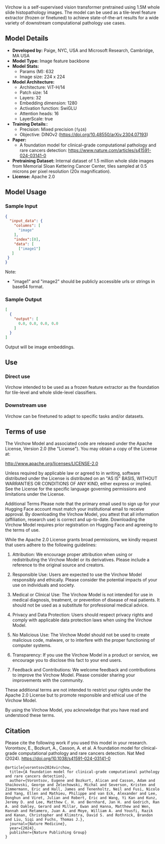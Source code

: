 Virchow is a self-supervised vision transformer pretrained using 1.5M whole slide histopathology images. The model can be used as a tile-level feature extractor (frozen or finetuned) to achieve state-of-the-art results for a wide variety of downstream computational pathology use cases.

## Model Details
- **Developed by:** Paige, NYC, USA and Microsoft Research, Cambridge, MA USA
- **Model Type:** Image feature backbone
- **Model Stats:**
  - Params (M): 632
  - Image size: 224 x 224
- **Model Architecture:**
  - Architecture: ViT-H/14
  - Patch size: 14
  - Layers: 32
  - Embedding dimension: 1280
  - Activation function: SwiGLU
  - Attention heads: 16
  - LayerScale: true
- **Training Details:**:
  - Precision: Mixed precision (`fp16`)
  - Objective: DINOv2 (https://doi.org/10.48550/arXiv.2304.07193)
- **Paper:**
  - A foundation model for clinical-grade computational pathology and rare cancers detection: https://www.nature.com/articles/s41591-024-03141-0
- **Pretraining Dataset:** Internal dataset of 1.5 million whole slide images from Memorial Sloan Kettering Cancer Center, tiles sampled at 0.5 microns per pixel resolution (20x magnification).
- **License:** Apache 2.0

## Model Usage

### Sample Input

```json
{
  "input_data": {
    "columns": [
      "image"
    ],
    "index":[0],
    "data": [
      ["image1"]
   ]
 }
}
```
Note:
- "image1" and "image2" should be publicly accessible urls or strings in base64 format.

### Sample Output
```json
[
  {
    "output": [
      0.0, 0.0, 0.0, 0.0
    ]
  }
]
```
Output will be image embeddings.

## Use
### Direct use
Virchow intended to be used as a frozen feature extractor as the foundation for tile-level and whole slide-level classifiers.
### Downstream use
Virchow can be finetuned to adapt to specific tasks and/or datasets.
## Terms of use
The Virchow Model and associated code are released under the Apache License, Version 2.0 (the "License"). You may obtain a copy of the License at:
  
http://www.apache.org/licenses/LICENSE-2.0
  
Unless required by applicable law or agreed to in writing, software distributed under the License is distributed on an "AS IS" BASIS, WITHOUT WARRANTIES OR CONDITIONS OF ANY KIND, either express or implied. See the License for the specific language governing permissions and limitations under the License.
  
Additional Terms
Please note that the primary email used to sign up for your Hugging Face account must match your institutional email to receive approval. By downloading the Virchow Model, you attest that all information (affiliation, research use) is correct and up-to-date. Downloading the Virchow Model requires prior registration on Hugging Face and agreeing to the terms of use.
  
While the Apache 2.0 License grants broad permissions, we kindly request that users adhere to the following guidelines:
  
  1. Attribution: We encourage proper attribution when using or redistributing the Virchow Model or its derivatives. Please include a reference to the original source and creators.
    
  2. Responsible Use: Users are expected to use the Virchow Model responsibly and ethically. Please consider the potential impacts of your use on individuals and society.
    
  3. Medical or Clinical Use: The Virchow Model is not intended for use in medical diagnosis, treatment, or prevention of disease of real patients. It should not be used as a substitute for professional medical advice.
    
  4. Privacy and Data Protection: Users should respect privacy rights and comply with applicable data protection laws when using the Virchow Model.
    
  5. No Malicious Use: The Virchow Model should not be used to create malicious code, malware, or to interfere with the proper functioning of computer systems.
    
  6. Transparency: If you use the Virchow Model in a product or service, we encourage you to disclose this fact to your end users.
    
  7. Feedback and Contributions: We welcome feedback and contributions to improve the Virchow Model. Please consider sharing your improvements with the community.
    
These additional terms are not intended to restrict your rights under the Apache 2.0 License but to promote responsible and ethical use of the Virchow Model.
  
By using the Virchow Model, you acknowledge that you have read and understood these terms.
## Citation
Please cite the following work if you used this model in your research.
Vorontsov, E., Bozkurt, A., Casson, A. et al. A foundation model for clinical-grade computational pathology and rare cancers detection. Nat Med (2024). https://doi.org/10.1038/s41591-024-03141-0
```
@article{vorontsov2024virchow,
  title={A foundation model for clinical-grade computational pathology and rare cancers detection},
  author={Vorontsov, Eugene and Bozkurt, Alican and Casson, Adam and Shaikovski, George and Zelechowski, Michal and Severson, Kristen and Zimmermann, Eric and Hall, James and Tenenholtz, Neil and Fusi, Nicolo and Yang, Ellen and Mathieu, Philippe and van Eck, Alexander and Lee, Donghun and Viret, Julian and Robert, Eric and Wang, Yi Kan and Kunz, Jeremy D. and Lee, Matthew C. H. and Bernhard, Jan H. and Godrich, Ran A. and Oakley, Gerard and Millar, Ewan and Hanna, Matthew and Wen, Hannah and Retamero, Juan A. and Moye, William A. and Yousfi, Razik and Kanan, Christopher and Klimstra, David S. and Rothrock, Brandon and Liu, Siqi and Fuchs, Thomas J.},
  journal={Nature Medicine},
  year={2024},
  publisher={Nature Publishing Group}
}
```